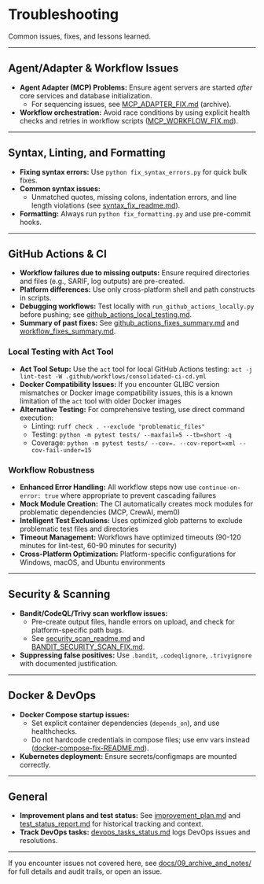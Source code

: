 # Troubleshooting

Common issues, fixes, and lessons learned.

---

## Agent/Adapter & Workflow Issues

- **Agent Adapter (MCP) Problems:** Ensure agent servers are started *after* core services and database initialization.  
  - For sequencing issues, see [MCP_ADAPTER_FIX.md](../../MCP_ADAPTER_FIX.md) (archive).
- **Workflow orchestration:** Avoid race conditions by using explicit health checks and retries in workflow scripts ([MCP_WORKFLOW_FIX.md](../../MCP_WORKFLOW_FIX.md)).

---

## Syntax, Linting, and Formatting

- **Fixing syntax errors:** Use `python fix_syntax_errors.py` for quick bulk fixes.
- **Common syntax issues:**  
  - Unmatched quotes, missing colons, indentation errors, and line length violations (see [syntax_fix_readme.md](../../syntax_fix_readme.md)).
- **Formatting:** Always run `python fix_formatting.py` and use pre-commit hooks.

---

## GitHub Actions & CI

- **Workflow failures due to missing outputs:** Ensure required directories and files (e.g., SARIF, log outputs) are pre-created.
- **Platform differences:** Use only cross-platform shell and path constructs in scripts.
- **Debugging workflows:** Test locally with `run_github_actions_locally.py` before pushing; see [github_actions_local_testing.md](../../github_actions_local_testing.md).
- **Summary of past fixes:** See [github_actions_fixes_summary.md](../../github_actions_fixes_summary.md) and [workflow_fixes_summary.md](../../workflow_fixes_summary.md).

### Local Testing with Act Tool

- **Act Tool Setup:** Use the `act` tool for local GitHub Actions testing: `act -j lint-test -W .github/workflows/consolidated-ci-cd.yml`
- **Docker Compatibility Issues:** If you encounter GLIBC version mismatches or Docker image compatibility issues, this is a known limitation of the `act` tool with older Docker images
- **Alternative Testing:** For comprehensive testing, use direct command execution:
  - Linting: `ruff check . --exclude "problematic_files"`
  - Testing: `python -m pytest tests/ --maxfail=5 --tb=short -q`
  - Coverage: `python -m pytest tests/ --cov=. --cov-report=xml --cov-fail-under=15`

### Workflow Robustness

- **Enhanced Error Handling:** All workflow steps now use `continue-on-error: true` where appropriate to prevent cascading failures
- **Mock Module Creation:** The CI automatically creates mock modules for problematic dependencies (MCP, CrewAI, mem0)
- **Intelligent Test Exclusions:** Uses optimized glob patterns to exclude problematic test files and directories
- **Timeout Management:** Workflows have optimized timeouts (90-120 minutes for lint-test, 60-90 minutes for security)
- **Cross-Platform Optimization:** Platform-specific configurations for Windows, macOS, and Ubuntu environments

---

## Security & Scanning

- **Bandit/CodeQL/Trivy scan workflow issues:**  
  - Pre-create output files, handle errors on upload, and check for platform-specific path bugs.  
  - See [security_scan_readme.md](../../security_scan_readme.md) and [BANDIT_SECURITY_SCAN_FIX.md](../../BANDIT_SECURITY_SCAN_FIX.md).
- **Suppressing false positives:** Use `.bandit`, `.codeqlignore`, `.trivyignore` with documented justification.

---

## Docker & DevOps

- **Docker Compose startup issues:**  
  - Set explicit container dependencies (`depends_on`), and use healthchecks.  
  - Do not hardcode credentials in compose files; use env vars instead ([docker-compose-fix-README.md](../../docker-compose-fix-README.md)).
- **Kubernetes deployment:** Ensure secrets/configmaps are mounted correctly.

---

## General

- **Improvement plans and test status:** See [improvement_plan.md](../../improvement_plan.md) and [test_status_report.md](../../test_status_report.md) for historical tracking and context.
- **Track DevOps tasks:** [devops_tasks_status.md](../../devops_tasks_status.md) logs DevOps issues and resolutions.

---

If you encounter issues not covered here, see [docs/09_archive_and_notes/](../09_archive_and_notes/) for full details and audit trails, or open an issue.